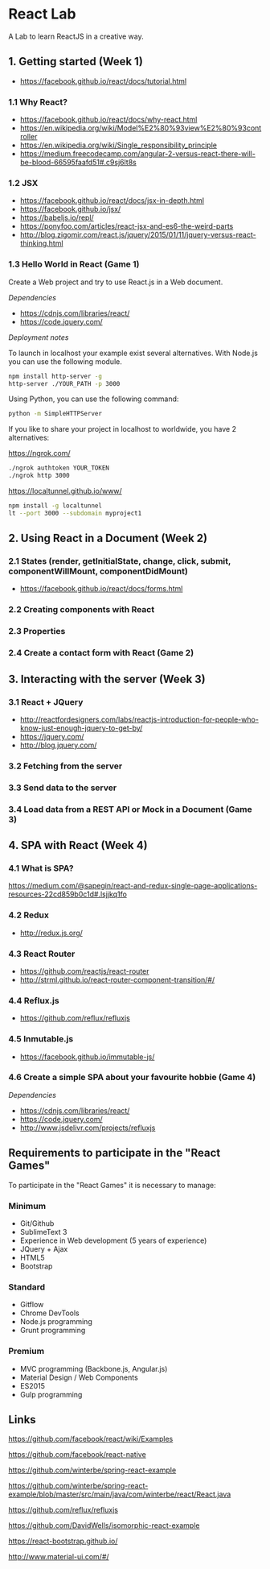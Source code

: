 # React Lab
A Lab to learn ReactJS in a creative way.

## 1. Getting started (Week 1)

- https://facebook.github.io/react/docs/tutorial.html

### 1.1 Why React?

- https://facebook.github.io/react/docs/why-react.html
- https://en.wikipedia.org/wiki/Model%E2%80%93view%E2%80%93controller
- https://en.wikipedia.org/wiki/Single_responsibility_principle
- https://medium.freecodecamp.com/angular-2-versus-react-there-will-be-blood-66595faafd51#.c9sj6lt8s

### 1.2 JSX

- https://facebook.github.io/react/docs/jsx-in-depth.html
- https://facebook.github.io/jsx/
- https://babeljs.io/repl/
- https://ponyfoo.com/articles/react-jsx-and-es6-the-weird-parts
- http://blog.zigomir.com/react.js/jquery/2015/01/11/jquery-versus-react-thinking.html

### 1.3 Hello World in React (Game 1)

Create a Web project and try to use React.js in a Web document.

*Dependencies*

- https://cdnjs.com/libraries/react/
- https://code.jquery.com/

*Deployment notes*

To launch in localhost your example exist several alternatives. With Node.js you can use the following module.

``` bash
npm install http-server -g
http-server ./YOUR_PATH -p 3000
```

Using Python, you can use the following command:

``` bash
python -m SimpleHTTPServer
```

If you like to share your project in localhost to worldwide, you have 2 alternatives:

https://ngrok.com/

``` bash
./ngrok authtoken YOUR_TOKEN
./ngrok http 3000
```

https://localtunnel.github.io/www/

``` bash
npm install -g localtunnel
lt --port 3000 --subdomain myproject1
```

## 2. Using React in a Document (Week 2)

### 2.1 States (render, getInitialState, change, click, submit, componentWillMount, componentDidMount)

- https://facebook.github.io/react/docs/forms.html

### 2.2 Creating components with React

### 2.3 Properties

### 2.4 Create a contact form with React (Game 2)

## 3. Interacting with the server (Week 3)

### 3.1 React + JQuery

- http://reactfordesigners.com/labs/reactjs-introduction-for-people-who-know-just-enough-jquery-to-get-by/
- https://jquery.com/
- http://blog.jquery.com/

### 3.2 Fetching from the server

### 3.3 Send data to the server

### 3.4 Load data from a REST API or Mock in a Document (Game 3)

## 4. SPA with React (Week 4)

### 4.1 What is SPA?

https://medium.com/@sapegin/react-and-redux-single-page-applications-resources-22cd859b0c1d#.lsjjkq1fo

### 4.2 Redux

- http://redux.js.org/

### 4.3 React Router

- https://github.com/reactjs/react-router
- http://strml.github.io/react-router-component-transition/#/

### 4.4 Reflux.js

- https://github.com/reflux/refluxjs

### 4.5 Inmutable.js

- https://facebook.github.io/immutable-js/

### 4.6 Create a simple SPA about your favourite hobbie (Game 4)

*Dependencies*

- https://cdnjs.com/libraries/react/
- https://code.jquery.com/
- http://www.jsdelivr.com/projects/refluxjs

## Requirements to participate in the "React Games"

To participate in the "React Games" it is necessary to manage:

### Minimum

- Git/Github
- SublimeText 3
- Experience in Web development (5 years of experience)
- JQuery + Ajax
- HTML5
- Bootstrap

### Standard

- Gitflow
- Chrome DevTools
- Node.js programming
- Grunt programming

### Premium

- MVC programming (Backbone.js, Angular.js)
- Material Design / Web Components
- ES2015
- Gulp programming

## Links

https://github.com/facebook/react/wiki/Examples

https://github.com/facebook/react-native

https://github.com/winterbe/spring-react-example

https://github.com/winterbe/spring-react-example/blob/master/src/main/java/com/winterbe/react/React.java

https://github.com/reflux/refluxjs

https://github.com/DavidWells/isomorphic-react-example

https://react-bootstrap.github.io/

http://www.material-ui.com/#/






